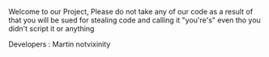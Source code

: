 Welcome to our Project, Please do not take any of our code as a result of that you will be sued for stealing code and calling it "you're's" even tho you didn't script it or anything

Developers :
Martin
notvixinity
